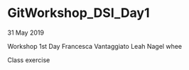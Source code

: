 # GitWorkshop_DSI_Day1
31 May 2019

Workshop 1st Day
Francesca Vantaggiato
Leah Nagel whee

Class exercise

